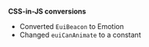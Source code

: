 **CSS-in-JS conversions**

- Converted `EuiBeacon` to Emotion
- Changed `euiCanAnimate` to a constant
